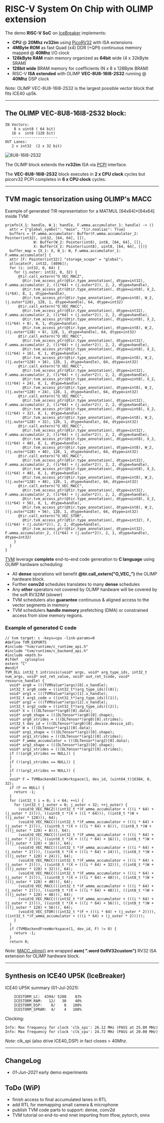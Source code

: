 # RISC-V System On Chip with OLIMP extension

The demo **RISC-V SoC** on [IceBreaker](https://github.com/icebreaker-fpga/icebreaker) implements:

   * **CPU** @ **20Mhz** **rv32im** using [PicoRV32](https://github.com/cliffordwolf/picorv32) with ISA extensions
   * **4MByte ROM** as fast Quad (x4) DDR (+QPI) continuous memory mapped @ **40Mhz** I/O clock
   * **128kByte RAM** main memory organized as **64bit** wide (4 x 32kByte SRAM)
   * **128bit wide** BRAM memory for coefficients (N x 8 x 128Byte BRAM)
   * RISC-V **ISA extended** with OLIMP **VEC-8U8-16I8-2S32** running @ **40Mhz** DSP clock

*Note*: OLIMP VEC-8U8-16I8-2S32 is the largest possible vector block that fits ICE40 up5k.
  
-------------------------------------------------------------------------------------

## The OLIMP **VEC-8U8-16I8-2S32** block:

```
IN Vectors:
    8 x uint8 ( 64 bit)
   16 x  int8 (128 bit)
   ---------------------
OUT Lanes:
   2 x int32  (2 x 32 bit)
```
![8U8-16I8-2S32](/docs/imgs/OLIMP-VEC-8U8-16I8-2S32.png)


The OLIMP block extends the **rv32im** ISA via [PCPI](https://github.com/cliffordwolf/picorv32#pico-co-processor-interface-pcpi) interface.

The **VEC-8U8-16I8-2S32** block executes in **2 x CPU clock** cycles but picorv32 PCPI completes in **6 x CPU clock** cycles.

-------------------------------------------------------------------------------------

## TVM magic tensorization using OLIMP's MACC

Example of generated TIR representation for a MATMUL [64x64]*[64x64] inside TVM:

```
primfn(X_1: handle, W_1: handle, F.wmma.accumulator_1: handle) -> ()
  attr = {"global_symbol": "main", "tir.noalias": True}
  buffers = {F.wmma.accumulator: Buffer(F.wmma.accumulator_2: Pointer(int32), int32, [64, 64], []),
             W: Buffer(W_2: Pointer(int8), int8, [64, 64], []),
             X: Buffer(X_2: Pointer(uint8), uint8, [64, 64], [])}
  buffer_map = {X_1: X, W_1: W, F.wmma.accumulator_1: F.wmma.accumulator} {
  attr [F: Pointer(int32)] "storage_scope" = "global";
  allocate(F, int32, [4096]);
  for (i: int32, 0, 64) {
    for (j.outer: int32, 0, 32) {
      @tir.call_extern("O_VEC_MACZ",
        @tir.tvm_access_ptr(@tir.type_annotation(, dtype=int32), F.wmma.accumulator_2, ((i*64) + (j.outer*2)), 2, 2, dtype=handle),
        @tir.tvm_access_ptr(@tir.type_annotation(, dtype=uint8), X_2, (i*64), 8, 1, dtype=handle),
        @tir.tvm_access_ptr(@tir.type_annotation(, dtype=int8), W_2, (j.outer*128), 128, 1, dtype=handle), 64, dtype=int32)
      @tir.call_extern("O_VEC_MACC",
        @tir.tvm_access_ptr(@tir.type_annotation(, dtype=int32), F.wmma.accumulator_2, ((i*64) + (j.outer*2)), 2, 2, dtype=handle),
        @tir.tvm_access_ptr(@tir.type_annotation(, dtype=uint8), X_2, ((i*64) + 8), 8, 1, dtype=handle),
        @tir.tvm_access_ptr(@tir.type_annotation(, dtype=int8), W_2, ((j.outer*128) + 8), 128, 1, dtype=handle), 64, dtype=int32)
      @tir.call_extern("O_VEC_MACC",
        @tir.tvm_access_ptr(@tir.type_annotation(, dtype=int32), F.wmma.accumulator_2, ((i*64) + (j.outer*2)), 2, 2, dtype=handle),
        @tir.tvm_access_ptr(@tir.type_annotation(, dtype=uint8), X_2, ((i*64) + 16), 8, 1, dtype=handle),
        @tir.tvm_access_ptr(@tir.type_annotation(, dtype=int8), W_2, ((j.outer*128) + 16), 128, 1, dtype=handle), 64, dtype=int32)
      @tir.call_extern("O_VEC_MACC",
        @tir.tvm_access_ptr(@tir.type_annotation(, dtype=int32), F.wmma.accumulator_2, ((i*64) + (j.outer*2)), 2, 2, dtype=handle),
        @tir.tvm_access_ptr(@tir.type_annotation(, dtype=uint8), X_2, ((i*64) + 24), 8, 1, dtype=handle),
        @tir.tvm_access_ptr(@tir.type_annotation(, dtype=int8), W_2, ((j.outer*128) + 24), 128, 1, dtype=handle), 64, dtype=int32)
      @tir.call_extern("O_VEC_MACC",
        @tir.tvm_access_ptr(@tir.type_annotation(, dtype=int32), F.wmma.accumulator_2, ((i*64) + (j.outer*2)), 2, 2, dtype=handle),
        @tir.tvm_access_ptr(@tir.type_annotation(, dtype=uint8), X_2, ((i*64) + 32), 8, 1, dtype=handle),
        @tir.tvm_access_ptr(@tir.type_annotation(, dtype=int8), W_2, ((j.outer*128) + 32), 128, 1, dtype=handle), 64, dtype=int32)
      @tir.call_extern("O_VEC_MACC",
        @tir.tvm_access_ptr(@tir.type_annotation(, dtype=int32), F.wmma.accumulator_2, ((i*64) + (j.outer*2)), 2, 2, dtype=handle),
        @tir.tvm_access_ptr(@tir.type_annotation(, dtype=uint8), X_2, ((i*64) + 40), 8, 1, dtype=handle),
        @tir.tvm_access_ptr(@tir.type_annotation(, dtype=int8), W_2, ((j.outer*128) + 40), 128, 1, dtype=handle), 64, dtype=int32)
      @tir.call_extern("O_VEC_MACC",
        @tir.tvm_access_ptr(@tir.type_annotation(, dtype=int32), F.wmma.accumulator_2, ((i*64) + (j.outer*2)), 2, 2, dtype=handle),
        @tir.tvm_access_ptr(@tir.type_annotation(, dtype=uint8), X_2, ((i*64) + 48), 8, 1, dtype=handle),
        @tir.tvm_access_ptr(@tir.type_annotation(, dtype=int8), W_2, ((j.outer*128) + 48), 128, 1, dtype=handle), 64, dtype=int32)
      @tir.call_extern("O_VEC_MACC",
        @tir.tvm_access_ptr(@tir.type_annotation(, dtype=int32), F.wmma.accumulator_2, ((i*64) + (j.outer*2)), 2, 2, dtype=handle),
        @tir.tvm_access_ptr(@tir.type_annotation(, dtype=uint8), X_2, ((i*64) + 56), 8, 1, dtype=handle),
        @tir.tvm_access_ptr(@tir.type_annotation(, dtype=int8), W_2, ((j.outer*128) + 56), 128, 1, dtype=handle), 64, dtype=int32)
      @tir.call_extern("O_VEC_STOR",
        @tir.tvm_access_ptr(@tir.type_annotation(, dtype=int32), F, ((i*64) + (j.outer*2)), 2, 2, dtype=handle),
        @tir.tvm_access_ptr(@tir.type_annotation(, dtype=int32), F.wmma.accumulator_2, ((i*64) + (j.outer*2)), 2, 1, dtype=handle), dtype=int32)
    }
  }
}
```

 [TVM](https://github.com/apache/tvm) leverage **complete** end-to-end code generation to **C language** using OLIMP hardware scheduling:

   * All **dense** operations will benefit **@tir.call_extern("O_VEC_")** the OLIMP hardware block.
   * Further **conv2d** schedules translates to many **dense** schedules
   * Any **other** operators not covered by OLIMP hardware will be covered by the soft RV32IM (slower)
   * TVM schedulers also **guarantee** continuous & aligned access to the vector segments in memory
   * TVM schedulers **handle memory** prefetching (DMA) or constrained access from slow memory regions.

### Example of generated C code

```
// tvm target: c -keys=cpu -link-params=0
#define TVM_EXPORTS
#include "tvm/runtime/c_runtime_api.h"
#include "tvm/runtime/c_backend_api.h"
#include <math.h>
#ifdef __cplusplus
extern "C"
#endif
TVM_DLL int32_t intrinsic(void* args, void* arg_type_ids, int32_t num_args, void* out_ret_value, void* out_ret_tcode, void* resource_handle) {
  void* arg0 = (((TVMValue*)args)[0].v_handle);
  int32_t arg0_code = ((int32_t*)arg_type_ids)[(0)];
  void* arg1 = (((TVMValue*)args)[1].v_handle);
  int32_t arg1_code = ((int32_t*)arg_type_ids)[(1)];
  void* arg2 = (((TVMValue*)args)[2].v_handle);
  int32_t arg2_code = ((int32_t*)arg_type_ids)[(2)];
  void* X = (((DLTensor*)arg0)[0].data);
  void* arg0_shape = (((DLTensor*)arg0)[0].shape);
  void* arg0_strides = (((DLTensor*)arg0)[0].strides);
  int32_t dev_id = (((DLTensor*)arg0)[0].device.device_id);
  void* W = (((DLTensor*)arg1)[0].data);
  void* arg1_shape = (((DLTensor*)arg1)[0].shape);
  void* arg1_strides = (((DLTensor*)arg1)[0].strides);
  void* F_wmma_accumulator = (((DLTensor*)arg2)[0].data);
  void* arg2_shape = (((DLTensor*)arg2)[0].shape);
  void* arg2_strides = (((DLTensor*)arg2)[0].strides);
  if (!(arg0_strides == NULL)) {
  }
  if (!(arg1_strides == NULL)) {
  }
  if (!(arg2_strides == NULL)) {
  }
  void* F = TVMBackendAllocWorkspace(1, dev_id, (uint64_t)16384, 0, 32);
  if (F == NULL) {
    return -1;
  }
  for (int32_t i = 0; i < 64; ++i) {
    for (int32_t j_outer = 0; j_outer < 32; ++j_outer) {
      (void)O_VEC_MACZ(((int32_t *)F_wmma_accumulator + (((i * 64) + (j_outer * 2)))), ((uint8_t *)X + ((i * 64))), ((int8_t *)W + ((j_outer * 128))), 64);
      (void)O_VEC_MACC(((int32_t *)F_wmma_accumulator + (((i * 64) + (j_outer * 2)))), ((uint8_t *)X + (((i * 64) + 8))), ((int8_t *)W + (((j_outer * 128) + 8))), 64);
      (void)O_VEC_MACC(((int32_t *)F_wmma_accumulator + (((i * 64) + (j_outer * 2)))), ((uint8_t *)X + (((i * 64) + 16))), ((int8_t *)W + (((j_outer * 128) + 16))), 64);
      (void)O_VEC_MACC(((int32_t *)F_wmma_accumulator + (((i * 64) + (j_outer * 2)))), ((uint8_t *)X + (((i * 64) + 24))), ((int8_t *)W + (((j_outer * 128) + 24))), 64);
      (void)O_VEC_MACC(((int32_t *)F_wmma_accumulator + (((i * 64) + (j_outer * 2)))), ((uint8_t *)X + (((i * 64) + 32))), ((int8_t *)W + (((j_outer * 128) + 32))), 64);
      (void)O_VEC_MACC(((int32_t *)F_wmma_accumulator + (((i * 64) + (j_outer * 2)))), ((uint8_t *)X + (((i * 64) + 40))), ((int8_t *)W + (((j_outer * 128) + 40))), 64);
      (void)O_VEC_MACC(((int32_t *)F_wmma_accumulator + (((i * 64) + (j_outer * 2)))), ((uint8_t *)X + (((i * 64) + 48))), ((int8_t *)W + (((j_outer * 128) + 48))), 64);
      (void)O_VEC_MACC(((int32_t *)F_wmma_accumulator + (((i * 64) + (j_outer * 2)))), ((uint8_t *)X + (((i * 64) + 56))), ((int8_t *)W + (((j_outer * 128) + 56))), 64);
      (void)O_VEC_STOR(((int32_t *)F + (((i * 64) + (j_outer * 2)))), ((int32_t *)F_wmma_accumulator + (((i * 64) + (j_outer * 2)))));
    }
  }
  if (TVMBackendFreeWorkspace(1, dev_id, F) != 0) {
    return -1;
  }
  return 0;
```

*Note*: [MACC_olimp()](/demo/icebreaker/src/firmware.c#L340) are wrapped **__asm__( ".word 0xRV32custom")** RV32 ISA extension for OLIMP hardware block.
 
-------------------------------------------------------------------------------------

## Synthesis on ICE40 UP5K (IceBreaker)

ICE40 UP5K summary (01-Jul-2021):
```
    ICESTORM_LC:  4394/ 5280    83%
    ICESTORM_RAM:   12/   30    40%
    ICESTORM_DSP:    8/    8   100%
    ICESTORM_SPRAM:  4/    4   100%
```

Clocking:
```
Info: Max frequency for clock 'clk_spi': 26.12 MHz (PASS at 25.00 MHz)
Info: Max frequency for clock 'clk_cpu': 24.72 MHz (PASS at 20.00 MHz)
```
*Note*: clk_spi (also drive ICE40_DSP) in fact closes > 40Mhz.

-------------------------------------------------------------------------------------


## ChangeLog
   * *01-Jun-2021* early demo experiments

## ToDo (WiP)
   * finish access to final accumulated lanes in RTL
   * add RTL for memapping small camera & microphone
   * publish TVM code parts to support: dense, conv2d
   * TVM tutorial on end-to-end nnet importing from tflow, pytorch, onnx
 
